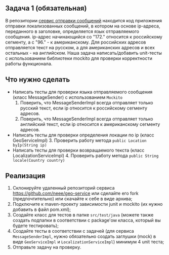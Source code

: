 ## Задача 1 (обязательная)
В репозитории [cервис отправки сообщений](https://github.com/neee/geo-service) находится код приложения отправки локализованных сообщений, в котором на основе ip-адреса, переданного в заголовке, определяется язык отправляемого сообщения.
ip-адрес начинающийся со "172." относится к российскому сегменту, а с "96." - к американскому. Для российских адресов отправляется текст на русском, а для американских адресов и всех остальных - на английском.
Наша задача написать/добавить unit-тесты с использованием библиотеки mockito для проверки корректности работы функционала.

## Что нужно сделать
- Написать тесты для проверки языка отправляемого сообщения (класс MessageSender) с использованием `Mockito`
    1. Поверить, что MessageSenderImpl всегда отправляет только русский текст, если ip относится к российскому сегменту адресов.
    2. Поверить, что MessageSenderImpl всегда отправляет только английский текст, если ip относится к американскому сегменту адресов.
- Написать тесты для проверки определения локации по ip (класс GeoServiceImpl)
    3. Проверить работу метода `public Location byIp(String ip)`
- Написать тесты для проверки возвращаемого текста (класс LocalizationServiceImpl)
    4. Проверить работу метода `public String locale(Country country)`

## Реализация
1. Склонируйте удаленный репозиторий сервиса https://github.com/neee/geo-service или сделайте его fork (предпочтительно) или скачайте к себе в виде архива;
2. Подключите к maven-проекту зависимости junit и mockito (их нужно добавить в файл pom.xml);
3. Создайте класс для тестов в папке `src/test/java` (можете также создать подпапки в соответствии с package'ом класса, который вы будете тестировать);
4. Создайте тесты в соответствии с задачей (для сервиса `MessageSenderImpl`, нужно обязательно создать заглушки (mock) в виде `GeoServiceImpl` и `LocalizationServiceImpl`) минимум 4 unit теста;
5. Отправьте задачу на проверку.

